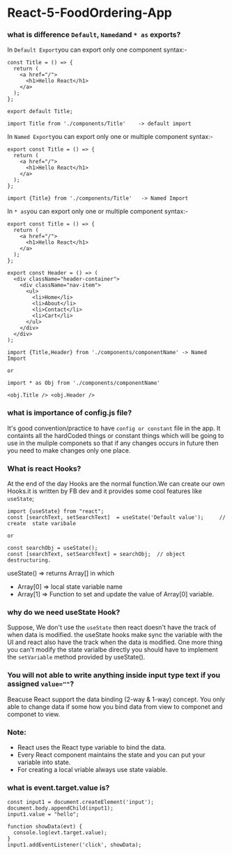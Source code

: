 # React-5-FoodOrdering-App
### what is difference `Default`, `Named`and `* as` exports?
In `Default Export`you can export only one component syntax:-
```
const Title = () => {
  return (
    <a href="/">
      <h1>Hello React</h1>
    </a>
  );
};

export default Title; 
``` 
```
import Title from './components/Title'    -> default import
```
In `Named Export`you can export only one or multiple component syntax:-

```
export const Title = () => {
  return (
    <a href="/">
      <h1>Hello React</h1>
    </a>
  );
};
``` 
```
import {Title} from './components/Title'   -> Named Import 
```


In `* as`you can export only one or multiple component syntax:-

```
export const Title = () => {
  return (
    <a href="/">
      <h1>Hello React</h1>
    </a>
  );
};

export const Header = () => (
  <div className="header-container">
    <div className="nav-item">
      <ul>
        <li>Home</li>
        <li>About</li>
        <li>Contact</li>
        <li>Cart</li>
      </ul>
    </div>
  </div>
);
``` 
```
import {Title,Header} from './components/componentName' -> Named Import 

or 

import * as Obj from './components/componentName'

<obj.Title /> <obj.Header />
```

### what is importance of config.js file?

It's good convention/practice to have `config or constant` file in the app. It containts all the hardCoded things or constant things which will be going to use in the muliple componets so that if any changes occurs in future then you need to make changes only one place.

### What is react Hooks? 
At the end of the day Hooks are the normal function.We can create our own Hooks.it is written by FB dev and it provides some cool features like `useState`;

```
import {useState} from "react";
const [searchText, setSearchText]  = useState('Default value');     // create  state varibale 

or

const searchObj = useState();
const [searchText, setSearchText] = searchObj;  // object destructuring.
```
useState() => returns Array[] in which 
- Array[0] => local state variable name
- Array[1] => Function to set and update the value of Array[0] variable.

### why do we need useState Hook?
Suppose, We don't use the `useState` then react doesn't have the track of when data is modified.
the useState hooks make sync the variable with the UI and react also have the track when the data is modified. One more thing you can't modify the state varialbe directly you should have to implement the `setVariable` method provided by useState().

### You will not able to write anything inside input type text if you assigned `value=""`?
Beacuse React support the data binding (2-way & 1-way) concept. You only able to change data if some how you bind data from view to componet and componet to view.

### Note: 
- React uses the React type variable to bind the data.
- Every React component maintains the state and you can put your variable into state.
- For creating a local vriable always use state vaiable. 

### what is event.target.value is? 
```
const input1 = document.createElement('input');
document.body.appendChild(input1);
input1.value = "hello";

function showData(evt) {
  console.log(evt.target.value);
}
input1.addEventListener('click', showData);
```